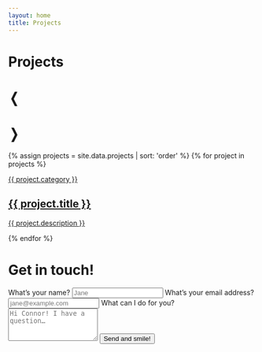 ```yaml
---
layout: home
title: Projects
---
```


<div class="feed">
  <div class="feed-header ctnr-wide">
    <h1 id="projects" class="feed-headline">Projects</h1>
    <div class="feed-more">
      <h1 id="feed-left" class="feed-arrow">&#10092;</h1>
      <h1 id="feed-right" class="feed-arrow">&#10093;</h1>
    </div>
  </div>
  <div class="feed-content">
    <div class="cards js-slick">
      {% assign projects = site.data.projects | sort: 'order' %}
      {% for project in projects %}
        <div class="card">
          <a href="{{ project.url }}">
            <div class="card-header">
              <div class="card-tag"><p>{{ project.category }}</p></div>
              <div class="card-image" style="background-image: url('{{ site.baseurl }}/img/{{project.image}}.jpg')"></div>
              </div>
            <div class="card-content">
              <h2 class="card-headline">{{ project.title }}</h2>
              <p class="card-description">{{ project.description }}</p>
            </div>
          </a>
        </div>
      {% endfor %}
    </div>
  </div>
</div>

<div class="feed">
  <div class="feed-header ctnr-wide">
    <h1 id="contact" class="feed-headline">Get in touch!</h1>
  </div>
  <div class="ctnr-golden">
    <form action="//formspree.io/hello@connorbaer.io" method="POST">
      <label for="name">What’s your name?</label>
      <input type="text" name="name" placeholder="Jane" required="true">
      <label for="_replyto">What’s your email address?</label>
      <input type="email" name="_replyto" placeholder="jane@example.com" required="true">
      <label for="message">What can I do for you?</label>
      <textarea rows="4" type="text" name="message" placeholder="Hi Connor! I have a question…" required="true"></textarea>
      <input type="hidden" name="_subject" value="Someone wants to say hello" />
      <input type="hidden" name="_next" value="//connorbaer.io/success.html" />
      <input type="text" name="_gotcha" style="display:none" />
      <button class="button" type="submit">Send and smile!</button>
    </form>
  </div>
</div>
<!-- <div class="ctnr-wide">
<a id="typeform-button" class="typeform-share" href="https://connorbaer.typeform.com/to/KrxW5z" data-mode="1" target="_blank">Get in touch!</a>
<script>(function(){var qs,js,q,s,d=document,gi=d.getElementById,ce=d.createElement,gt=d.getElementsByTagName,id='typef_orm',b='https://s3-eu-west-1.amazonaws.com/share.typeform.com/';if(!gi.call(d,id)){js=ce.call(d,'script');js.id=id;js.src=b+'share.js';q=gt.call(d,'script')[0];q.parentNode.insertBefore(js,q)}id=id+'_';if(!gi.call(d,id)){qs=ce.call(d,'link');qs.rel='stylesheet';qs.id=id;qs.href=b+'share-button.css';s=gt.call(d,'head')[0];s.appendChild(qs,s)}})()</script>
</div> -->

<!-- <div class="posts">
  {% for post in site.posts %}
  <div class="post">
    <a name="{{ post.title | downcase | url_encode }}"><h1 class="post-title">
      <a href="{{ site.baseurl }}{{ post.url }}">
        {{ post.title }}
      </a>
    </h1>
    
    {{ post.content }}
  </div></a>
  {% endfor %}
</div> -->
